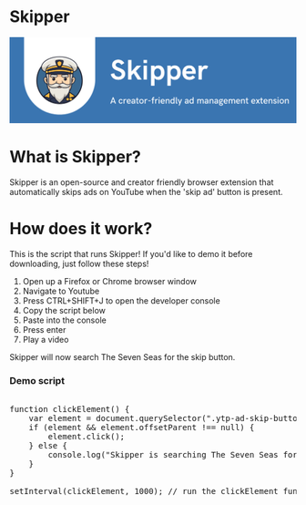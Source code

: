 # Skipper

![Alt text](/SkipperBanner.png "Title")

<h1>What is Skipper?</h1>

Skipper is an open-source and creator friendly browser extension that automatically skips ads on YouTube when the 'skip ad' button is present.

<h1>How does it work?</h1>

This is the script that runs Skipper! If you'd like to demo it before downloading, just follow these steps!

1. Open up a Firefox or Chrome browser window
2. Navigate to Youtube
3. Press CTRL+SHIFT+J to open the developer console
4. Copy the script below
5. Paste into the console
6. Press enter
7. Play a video

Skipper will now search The Seven Seas for the skip button.

<h3> Demo script </h3>

<pre>

function clickElement() {
    var element = document.querySelector(".ytp-ad-skip-button.ytp-button");
    if (element && element.offsetParent !== null) {
        element.click();
    } else {
        console.log("Skipper is searching The Seven Seas for the 'Skip' button");
    }
}

setInterval(clickElement, 1000); // run the clickElement function every 1000 milliseconds (1 seconds)

</pre>
